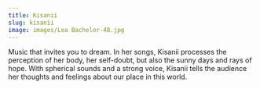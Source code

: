 ```yaml
---
title: Kisanii 
slug: kisanii
image: images/Lea Bachelor-48.jpg
---
```


Music that invites you to dream. In her songs, Kisanii processes the perception of her body, her self-doubt, but also the sunny days and rays of hope. With spherical sounds and a strong voice, Kisanii tells the audience her thoughts and feelings about our place in this world.